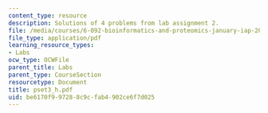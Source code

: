 ```yaml
---
content_type: resource
description: Solutions of 4 problems from lab assignment 2.
file: /media/courses/6-092-bioinformatics-and-proteomics-january-iap-2005/be6170f997288c9cfab4902ce6f7d025_pset3_h.pdf
file_type: application/pdf
learning_resource_types:
- Labs
ocw_type: OCWFile
parent_title: Labs
parent_type: CourseSection
resourcetype: Document
title: pset3_h.pdf
uid: be6170f9-9728-8c9c-fab4-902ce6f7d025
---
```

